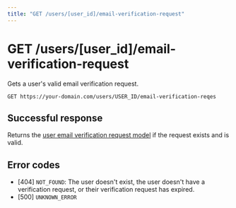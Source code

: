 ```yaml
---
title: "GET /users/[user_id]/email-verification-request"
---
```


# GET /users/[user_id]/email-verification-request

Gets a user's valid email verification request.

```
GET https://your-domain.com/users/USER_ID/email-verification-reqes
```

## Successful response

Returns the [user email verification request model](/reference/rest/models/user-email-verification-request) if the request exists and is valid.

## Error codes

- [404] `NOT_FOUND`: The user doesn't exist, the user doesn't have a verification request, or their verification request has expired.
- [500] `UNKNOWN_ERROR`

